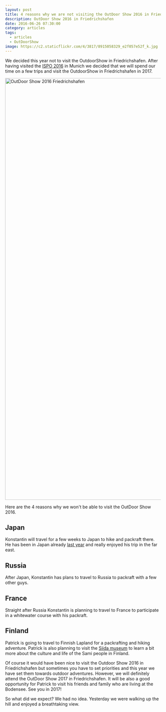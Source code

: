 ```yaml
---
layout: post
title: 4 reasons why we are not visiting the OutDoor Show 2016 in Friedrichshafen
description: OutDoor Show 2016 in Friedrichshafen
date: 2016-06-26 07:30:00
category: articles
tags:
  - articles
  - OutDoorShow
image: https://c2.staticflickr.com/4/3817/8915058329_e2f057e52f_k.jpg
---
```


We decided this year not to visit the OutdoorShow in Friedrichshafen. After having visited the [ISPO 2016](http://www.hikeventures.com/ISPO-2016-interviews/) in Munich we decided that we will spend our time on a few trips and visit the OutdoorShow in Friedrichshafen in 2017.

<img src="https://c2.staticflickr.com/4/3817/8915058329_e2f057e52f_k.jpg" width="2048" height="1365" alt="OutDoor Show 2016 Friedrichshafen" >
<br>

<!--more-->

Here are the 4 reasons why we won't be able to visit the OutDoor Show 2016.

## Japan
Konstantin will travel for a few weeks to Japan to hike and packraft there. He has been in Japan already [last year](http://www.hikeventures.com/travelling-japan/) and really enjoyed his trip in the far east.

## Russia
After Japan, Konstantin has plans to travel to Russia to packraft with a few other guys.

## France
Straight after Russia Konstantin is planning to travel to France to participate in a whitewater course with his packraft.

## Finland
Patrick is going to travel to Finnish Lapland for a packrafting and hiking adventure. Patrick is also planning to visit the [Siida museum](http://www.siida.fi/contents/sami-museum) to learn a bit more about the culture and life of the Sami people in Finland.

Of course it would have been nice to visit the Outdoor Show 2016 in Friedrichshafen but sometimes you have to set priorities and this year we have set them towards outdoor adventures. However, we will definitely attend the OutDoor Show 2017 in Friedrichshafen. It will be also a good opportunity for Patrick to visit his friends and family who are living at the Bodensee. See you in 2017!

So what did we expect? We had no idea. Yesterday we were walking up the hill and enjoyed a breathtaking view.
